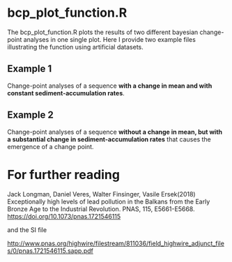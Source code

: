 # bcp_plot_function.R

The bcp_plot_function.R plots the results of two different bayesian change-point analyses in one single plot.
Here I provide two example files illustrating the function using artificial datasets.

## Example 1
Change-point analyses of a sequence **with a change in mean and with constant sediment-accumulation rates**.

## Example 2
Change-point analyses of a sequence **without a change in mean, but with a substantial change in sediment-accumulation rates** that causes the emergence of a change point.


# For further reading
Jack Longman, Daniel Veres, Walter Finsinger, Vasile Ersek(2018) Exceptionally high levels of lead pollution in the Balkans from the Early Bronze Age to the Industrial Revolution. PNAS, 115, E5661-E5668. https://doi.org/10.1073/pnas.1721546115

and the SI file

http://www.pnas.org/highwire/filestream/811036/field_highwire_adjunct_files/0/pnas.1721546115.sapp.pdf